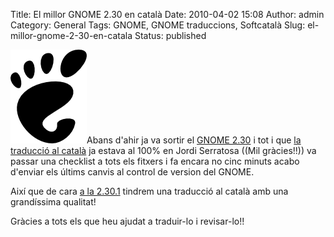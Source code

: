 Title: El millor GNOME 2.30 en català
Date: 2010-04-02 15:08
Author: admin
Category: General
Tags: GNOME, GNOME traduccions, Softcatalà
Slug: el-millor-gnome-2-30-en-catala
Status: published

[<img src="./wp-content/uploads/2008/01/gnomefoot.png" title="logotip del GNOME" class="alignright size-full wp-image-274" width="122" height="150" />](http://gil.badall.net/wp-content/uploads/2008/01/gnomefoot.png)Abans d'ahir ja va sortir el [GNOME 2.30](http://www.gnome.org "Lloc web del projecte GNOME") i tot i que [la traducció al català](http://l10n.gnome.org/languages/ca/gnome-2-30/ui/ "Estadístiques de traducció del GNOME 2.30 al català") ja estava al 100% en Jordi Serratosa ((Mil gràcies!!)) va passar una checklist a tots els fitxers i fa encara no cinc minuts acabo d'enviar els últims canvis al control de version del GNOME.

Així que de cara [a la 2.30.1](http://live.gnome.org/TwoPointTwentynine "Pàgina informativa del calendari d'alliberament del GNOME en el cicle 2.30") tindrem una traducció al català amb una grandíssima qualitat!

Gràcies a tots els que heu ajudat a traduir-lo i revisar-lo!!
